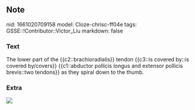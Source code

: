 ## Note
nid: 1661020709158
model: Cloze-chrisc-ff04e
tags: GSSE::!Contributor::Victor_Liu
markdown: false

### Text
The lower part of the {{c2::brachioradialis}} tendon {{c3::is covered by::is covered by/covers}} {{c1::abductor pollicis longus and extensor pollicis brevis::two tendons}} as they spiral down to the thumb.

### Extra
<img src="paste-ae3f9a1d3757780218d1c9e182c03d30941b3e42.jpg">
